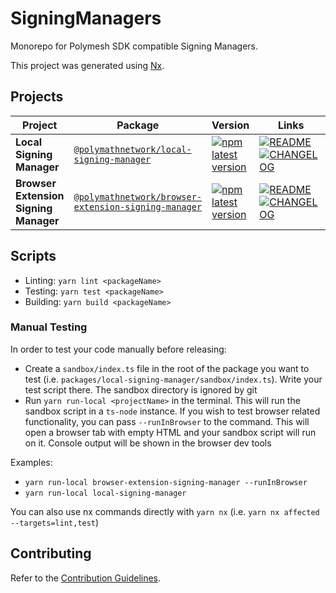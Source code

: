 # SigningManagers

Monorepo for Polymesh SDK compatible Signing Managers.

This project was generated using [Nx](https://nx.dev).

## Projects

| Project                               | Package                                                                                                                              | Version                                                                                                                                                                                               | Links                                                                                                                                                                                                                                           |
| ------------------------------------- | ------------------------------------------------------------------------------------------------------------------------------------ | ----------------------------------------------------------------------------------------------------------------------------------------------------------------------------------------------------- | ----------------------------------------------------------------------------------------------------------------------------------------------------------------------------------------------------------------------------------------------- |
| **Local Signing Manager**             | [`@polymathnetwork/local-signing-manager`](https://npmjs.com/package/@polymathnetwork/local-signing-manager)                         | [![npm latest version](https://img.shields.io/npm/v/@polymathnetwork/local-signing-manager/latest.svg)](https://www.npmjs.com/package/@polymathnetwork/local-signing-manager)                         | [![README](https://img.shields.io/badge/README--green.svg)](/packages/local-signing-manager/README.md) [![CHANGELOG](https://img.shields.io/badge/CHANGELOG--orange.svg)](/packages/local-signing-manager/CHANGELOG.md)                         |
| **Browser Extension Signing Manager** | [`@polymathnetwork/browser-extension-signing-manager`](https://npmjs.com/package/@polymathnetwork/browser-extension-signing-manager) | [![npm latest version](https://img.shields.io/npm/v/@polymathnetwork/browser-extension-signing-manager/latest.svg)](https://www.npmjs.com/package/@polymathnetwork/browser-extension-signing-manager) | [![README](https://img.shields.io/badge/README--green.svg)](/packages/browser-extension-signing-manager/README.md) [![CHANGELOG](https://img.shields.io/badge/CHANGELOG--orange.svg)](/packages/browser-extension-signing-manager/CHANGELOG.md) |

## Scripts

- Linting: `yarn lint <packageName>`
- Testing: `yarn test <packageName>`
- Building: `yarn build <packageName>`

### Manual Testing

In order to test your code manually before releasing:

- Create a `sandbox/index.ts` file in the root of the package you want to test (i.e. `packages/local-signing-manager/sandbox/index.ts`). Write your test script there. The sandbox directory is ignored by git
- Run `yarn run-local <projectName>` in the terminal. This will run the sandbox script in a `ts-node` instance. If you wish to test browser related functionality, you can pass `--runInBrowser` to the command. This will open a browser tab with empty HTML and your sandbox script will run on it. Console output will be shown in the browser dev tools

Examples:

- `yarn run-local browser-extension-signing-manager --runInBrowser`
- `yarn run-local local-signing-manager`

You can also use nx commands directly with `yarn nx` (i.e. `yarn nx affected --targets=lint,test`)

## Contributing

Refer to the [Contribution Guidelines](CONTRIBUTING.md).

